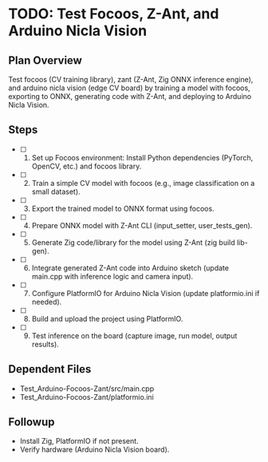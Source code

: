 # TODO: Test Focoos, Z-Ant, and Arduino Nicla Vision

## Plan Overview
Test focoos (CV training library), zant (Z-Ant, Zig ONNX inference engine), and arduino nicla vision (edge CV board) by training a model with focoos, exporting to ONNX, generating code with Z-Ant, and deploying to Arduino Nicla Vision.

## Steps
- [ ] 1. Set up Focoos environment: Install Python dependencies (PyTorch, OpenCV, etc.) and focoos library.
- [ ] 2. Train a simple CV model with focoos (e.g., image classification on a small dataset).
- [ ] 3. Export the trained model to ONNX format using focoos.
- [ ] 4. Prepare ONNX model with Z-Ant CLI (input_setter, user_tests_gen).
- [ ] 5. Generate Zig code/library for the model using Z-Ant (zig build lib-gen).
- [ ] 6. Integrate generated Z-Ant code into Arduino sketch (update main.cpp with inference logic and camera input).
- [ ] 7. Configure PlatformIO for Arduino Nicla Vision (update platformio.ini if needed).
- [ ] 8. Build and upload the project using PlatformIO.
- [ ] 9. Test inference on the board (capture image, run model, output results).

## Dependent Files
- Test_Arduino-Focoos-Zant/src/main.cpp
- Test_Arduino-Focoos-Zant/platformio.ini

## Followup
- Install Zig, PlatformIO if not present.
- Verify hardware (Arduino Nicla Vision board).
